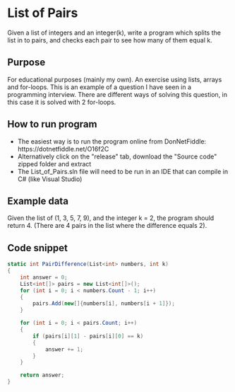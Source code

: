 # List of Pairs

Given a list of integers and an integer(k), write a program which splits the list in to pairs, and checks each pair to see how many of them equal k.

## Purpose

For educational purposes (mainly my own). An exercise using lists, arrays and for-loops. This is an example of a question I have seen in a programming interview. There are different ways of solving this question, in this case it is solved with 2 for-loops.

## How to run program

<ul>
  <li>The easiest way is to run the program online from DonNetFiddle: https://dotnetfiddle.net/O16f2C</li>
  <li>Alternatively click on the "release" tab, download the "Source code" zipped folder and extract</li>
  <li>The List_of_Pairs.sln file will need to be run in an IDE that can compile in C# (like Visual Studio)</li>
</ul>

## Example data

Given the list of (1, 3, 5, 7, 9), and the integer k = 2, the program should return 4.
(There are 4 pairs in the list where the difference equals 2). 

## Code snippet

```C#
static int PairDifference(List<int> numbers, int k)
{
	int answer = 0;
	List<int[]> pairs = new List<int[]>();
	for (int i = 0; i < numbers.Count - 1; i++)
	{
		pairs.Add(new[]{numbers[i], numbers[i + 1]});
	}

	for (int i = 0; i < pairs.Count; i++)
	{
		if (pairs[i][1] - pairs[i][0] == k)
		{
			answer += 1;
		}
	}

	return answer;
}
```

